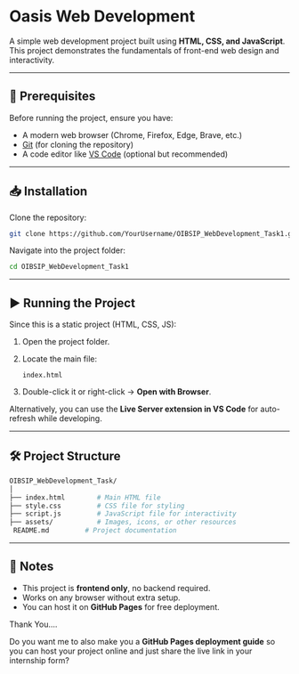
# Oasis Web Development

A simple web development project built using **HTML, CSS, and JavaScript**. This project demonstrates the fundamentals of front-end web design and interactivity.

---

## 🚀 Prerequisites

Before running the project, ensure you have:

* A modern web browser (Chrome, Firefox, Edge, Brave, etc.)
* [Git](https://git-scm.com/downloads) (for cloning the repository)
* A code editor like [VS Code](https://code.visualstudio.com/) (optional but recommended)

---

## 📥 Installation

Clone the repository:

```bash
git clone https://github.com/YourUsername/OIBSIP_WebDevelopment_Task1.git
```

Navigate into the project folder:

```bash
cd OIBSIP_WebDevelopment_Task1
```

---

## ▶️ Running the Project

Since this is a static project (HTML, CSS, JS):

1. Open the project folder.
2. Locate the main file:

   ```
   index.html
   ```
3. Double-click it or right-click → **Open with Browser**.

Alternatively, you can use the **Live Server extension in VS Code** for auto-refresh while developing.

---

## 🛠 Project Structure

```bash
OIBSIP_WebDevelopment_Task/
│
├── index.html        # Main HTML file  
├── style.css         # CSS file for styling  
├── script.js         # JavaScript file for interactivity  
├── assets/           # Images, icons, or other resources  
 README.md         # Project documentation
```

---

## 📌 Notes

* This project is **frontend only**, no backend required.
* Works on any browser without extra setup.
* You can host it on **GitHub Pages** for free deployment.

Thank You....

Do you want me to also make you a **GitHub Pages deployment guide** so you can host your project online and just share the live link in your internship form?

